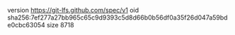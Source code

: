 version https://git-lfs.github.com/spec/v1
oid sha256:7ef277a27bb965c65c9d9393c5d8d66b0b56df0a35f26d047a59bde0cbc63054
size 8718
